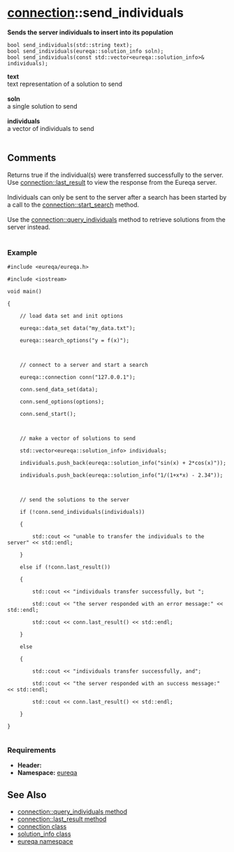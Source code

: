 # [connection](doc_connection.md)::send\_individuals #

**Sends the server individuals to insert into its population**

```
bool send_individuals(std::string text);
bool send_individuals(eureqa::solution_info soln);
bool send_individuals(const std::vector<eureqa::solution_info>& individuals);
```

**text**<br>
text representation of a solution to send<br>
<br>
<b>soln</b><br>
a single solution to send<br>
<br>
<b>individuals</b><br>
a vector of individuals to send<br>
<br>
<h2>Comments</h2>
Returns true if the individual(s) were transferred successfully to the server. Use <a href='doc_connection_last_result.md'>connection::last_result</a> to view the response from the Eureqa server.<br>
<br>
Individuals can only be sent to the server after a search has been started by a call to the <a href='doc_connection_start_search.md'>connection::start_search</a> method.<br>
<br>
Use the <a href='doc_connection_query_individuals.md'>connection::query_individuals</a> method to retrieve solutions from the server instead.<br>
<br>
<h3>Example</h3>
<pre><code>#include &lt;eureqa/eureqa.h&gt;<br>
#include &lt;iostream&gt;<br>
void main()<br>
{<br>
    // load data set and init options<br>
    eureqa::data_set data("my_data.txt");<br>
    eureqa::search_options("y = f(x)");<br>
<br>
    // connect to a server and start a search<br>
    eureqa::connection conn("127.0.0.1");<br>
    conn.send_data_set(data);<br>
    conn.send_options(options);<br>
    conn.send_start();<br>
    <br>
    // make a vector of solutions to send<br>
    std::vector&lt;eureqa::solution_info&gt; individuals;<br>
    individuals.push_back(eureqa::solution_info("sin(x) + 2*cos(x)"));<br>
    individuals.push_back(eureqa::solution_info("1/(1+x*x) - 2.34"));<br>
<br>
    // send the solutions to the server<br>
    if (!conn.send_individuals(individuals))<br>
    {<br>
        std::cout &lt;&lt; "unable to transfer the individuals to the server" &lt;&lt; std::endl;<br>
    }<br>
    else if (!conn.last_result())<br>
    {<br>
        std::cout &lt;&lt; "individuals transfer successfully, but ";<br>
        std::cout &lt;&lt; "the server responded with an error message:" &lt;&lt; std::endl;<br>
        std::cout &lt;&lt; conn.last_result() &lt;&lt; std::endl;<br>
    }<br>
    else<br>
    {<br>
        std::cout &lt;&lt; "individuals transfer successfully, and";<br>
        std::cout &lt;&lt; "the server responded with an success message:" &lt;&lt; std::endl;<br>
        std::cout &lt;&lt; conn.last_result() &lt;&lt; std::endl;<br>
    }<br>
}<br>
</code></pre>

<h3>Requirements</h3>
<ul><li><b>Header:</b> <eureqa/connection.h><br>
</li><li><b>Namespace:</b> <a href='doc_intro.md'>eureqa</a></li></ul>

<h2>See Also</h2>
<ul><li><a href='doc_connection_query_individuals.md'>connection::query_individuals method</a>
</li><li><a href='doc_connection_last_result.md'>connection::last_result method</a>
</li><li><a href='doc_connection.md'>connection class</a>
</li><li><a href='doc_solution_info.md'>solution_info class</a>
</li><li><a href='doc_intro.md'>eureqa namespace</a>